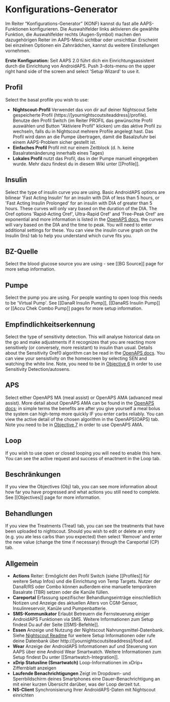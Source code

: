 # Konfigurations-Generator

Im Reiter “Konfigurations-Generator” (KONF) kannst du fast alle AAPS-Funktionen konfigurieren. Die Auswahlfelder links aktivieren die gewählte Funktion, die Auswahlfelder rechts (Augen-Symbol) machen den dazugehörigen Reiter im AAPS-Menü sichtbar oder unsichtbar. Erscheint bei einzelnen Optionen ein Zahnrädchen, kannst du weitere Einstellungen vornehmen.

**Erste Konfiguration:** Seit AAPS 2.0 führt dich ein Einrichtungsassistent durch die Einrichtung von AndroidAPS. Push 3-dots-menu on the upper right hand side of the screen and select 'Setup Wizard' to use it.

## Profil

Select the basal profile you wish to use:

* **Nightscout-Profil** Verwendet das von dir auf deiner Nightscout Seite gespeicherte Profil (https://[yournightscoutsiteaddress]/profile). Benutze den Profil Switch (im Reiter PROFIL das gewünschte Profil auswählen und Button "Aktiviere Profil" klicken) um das aktive Profil zu wechseln, falls du in Nightscout mehrere Profile angelegt hast. Das Profil wird dann an die Pumpe übertragen, damit die Basalzufuhr bei einem AAPS-Problem sicher gestellt ist.
* **Einfaches Profil** Profil mit nur einem Zeitblock (d. h. keine Basalratenänderung innerhalb eines Tages)
* **Lokales Profil** nutzt das Profil, das in der Pumpe manuell eingegeben wurde. Mehr dazu findest du in diesem Wiki unter [[Profile]].

## Insulin

Select the type of insulin curve you are using. Basic AndroidAPS options are bilinear 'Fast Acting Insulin' for an insulin with DIA of less than 5 hours, or 'Fast Acting Insulin Prolonged' for an insulin with DIA of greater than 5 hours. These curves will only vary based on the duration of the DIA. The Oref options 'Rapid-Acting Oref', Ultra-Rapid Oref' and 'Free-Peak Oref' are exponential and more information is listed in the [OpenAPS docs](http://openaps.readthedocs.io/en/latest/docs/While%20You%20Wait%20For%20Gear/understanding-insulin-on-board-calculations.html#understanding-the-new-iob-curves-based-on-exponential-activity-curves), the curves will vary based on the DIA and the time to peak. You will need to enter additional settings for these. You can view the insulin curve graph on the Insulin (Ins) tab to help you understand which curve fits you.

## BZ-Quelle

Select the blood glucose source you are using - see [[BG Source]] page for more setup information.

## Pumpe

Select the pump you are using. For people wanting to open loop this needs to be 'Virtual Pump'. See [[DanaR Insulin Pump]], [[DanaRS Insulin Pump]] or [[Accu Chek Combo Pump]] pages for more setup information.

## Empfindlichkeitserkennung

Select the type of sensitivity detection. This will analyse historical data on the go and make adjustments if it recognizes that you are reacting more sensitively (or conversely, more resistant) to insulin than usual. Details about the Sensitivity Oref0 algorithm can be read in the [OpenAPS docs](http://openaps.readthedocs.io/en/latest/docs/walkthrough/phase-4/advanced-features.html#auto-sensitivity-mode). You can view your sensistivity on the homescreen by selecting SEN and watching the white line. Note, you need to be in [Objective 6](../Usage/Objectives) in order to use Sensitivity Detection/autosens.

## APS

Select either OpenAPS MA (meal assist) or OpenAPS AMA (advanced meal assist). More detail about OpenAPS AMA can be found in the [OpenAPS docs](http://openaps.readthedocs.io/en/latest/docs/Customize-Iterate/autosens.html#advanced-meal-assist-or-ama); in simple terms the benefits are after you give yourself a meal bolus the system can high-temp more quickly IF you enter carbs reliably. You can view the active detail of the chosen algorithm in the OpenAPS(OAPS) tab. Note you need to be in [Objective 7](../Usage/Objectives) in order to use OpenAPS AMA.

## Loop

If you wish to use open or closed looping you will need to enable this here. You can see the active request and success of enactment in the Loop tab.

## Beschränkungen

If you view the Objectives (Obj) tab, you can see more information about how far you have progressed and what actions you still need to complete. See [[Objectives]] page for more information.

## Behandlungen

If you view the Treatments (Treat) tab, you can see the treatments that have been uploaded to nightscout. Should you wish to edit or delete an entry (e.g. you ate less carbs than you expected) then select 'Remove' and enter the new value (change the time if necessary) through the Careportal (CP) tab.

## Allgemein

* **Actions** Reiter: Ermöglicht den Profil Switch (siehe [[Profiles]] für weitere Setup Infos) und die Einrichtung von Temp Targets. Nutzer der DanaR/RS oder Combo können außerdem eine manuelle temporären Basalrate (TBR) setzen oder die Kanüle füllen.
* **Careportal** Erfassung spezifischer Behandlungseinträge einschließlich Notizen und Anzeige des aktuellen Alters von CGM-Sensor, Insulinreservoir, Kanüle und Pumpenbatterie.
* **SMS-Kommunikator** Erlaubt Betreuern die Fernsteuerung einiger AndroidAPS Funktionen via SMS. Weitere Informationen zum Setup findest Du auf der Seite [[SMS-Befehle]].
* **Essen** Anzeige und Nutzung der Nightscout Nahrungsmittel-Datenbank. Siehe [Nightscout Readme](https://github.com/nightscout/cgm-remote-monitor#food-custom-foods) für weitere Setup Informationen oder rufe deine Datenbank über http://[yournightscoutsiteaddress]/food auf.
* **Wear** Anzeige der AndroidAPS Informationen auf und Steuerung von AAPS über eine Android Wear Smartwatch. Weitere Informationen zum Setup findest Du unter [[Smartwatch-Integration]].
* **xDrip Statusline (Smartwatch)** Loop-Informationen im xDrip+ Ziffernblatt anzeigen
* **Laufende Benachrichtigungen** Zeigt im Dropdown- und Sperrbildschirm deines Smartphones eine Dauer-Benachrichtigung an mit einer kurzen Übersicht darüber, was der Loop derzeit tut.
* **NS-Client** Synchronisierung Ihrer AndroidAPS-Daten mit Nightscout einrichten